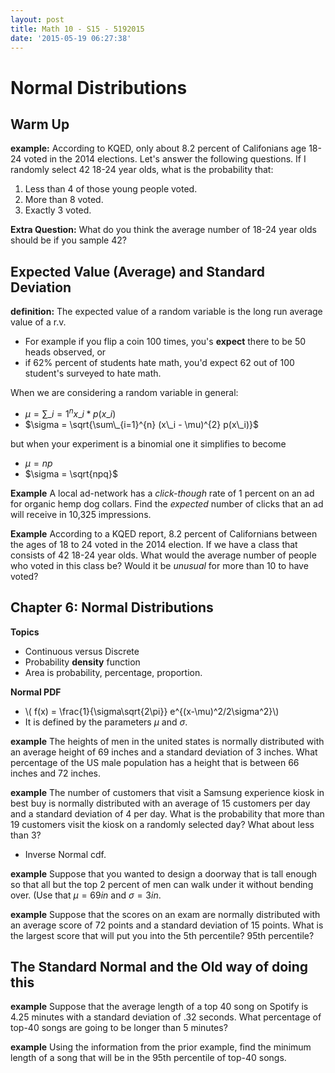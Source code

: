 ```yaml
---
layout: post
title: Math 10 - S15 - 5192015
date: '2015-05-19 06:27:38'
---
```


Normal Distributions
=====================


Warm Up
---------

**example:**  According to KQED, only about 8.2 percent of Califonians age 18-24 voted in the 2014 elections. Let's answer the following questions. If I randomly select 42 18-24 year olds, what is the probability that:

1) Less than 4 of those young people voted.
2) More than 8 voted. 
3) Exactly 3 voted. 


**Extra Question:**  What do you think the average number of 18-24 year olds should be if you sample 42? 


Expected Value (Average) and Standard Deviation
----

**definition:** The expected value of a random variable is the long run average value of a r.v. 

* For example if you flip a coin 100 times, you's **expect** there to be 50 heads observed, or
* if 62% percent of students hate math, you'd expect 62 out of 100 student's surveyed to hate math. 

When we are considering a random variable in general:

* $\mu = \sum\_{i=1}^{n} x\_i * p(x\_i)$
* $\sigma = \sqrt{\sum\_{i=1}^{n} (x\_i - \mu)^{2} p(x\_i)}$

but when your experiment is a binomial one it simplifies to become

* $\mu = np$
* $\sigma = \sqrt{npq}$


**Example**
A local ad-network has a *click-though* rate of 1 percent on an ad for organic hemp dog collars. Find the *expected* number of clicks that an ad will receive in 10,325 impressions. 

**Example**
According to a KQED report, 8.2 percent of Californians between the ages of 18 to 24 voted in the 2014 election. If we have a class that consists of 42 18-24 year olds. What would the average number of people who voted in this class be? Would it be *unusual* for more than 10 to have voted? 

Chapter 6: Normal Distributions
----

**Topics**

 * Continuous versus Discrete
 * Probability **density** function
 * Area is probability, percentage, proportion. 

**Normal PDF**

* \\( f(x) =  \frac{1}{\sigma\sqrt{2\pi}} e^{(x-\mu)^2/2\sigma^2}\\)
* It is defined by the parameters $\mu$ and $\sigma$. 


**example**
The heights of men in the united states is normally distributed with an average height of 69 inches and a standard deviation of 3 inches. What percentage of the US male population has a height that is between 66 inches and 72 inches. 

**example**
The number of customers that visit a Samsung experience kiosk in best buy is normally distributed with an average of 15 customers per day and a standard deviation of 4 per day. What is the probability that more than 19 customers visit the kiosk on a randomly selected day? What about less than 3? 


* Inverse Normal cdf. 

**example**
Suppose that you wanted to design a doorway that is tall enough so that all but the top 2 percent of men can walk under it without bending over. (Use that $\mu = 69 in$ and $\sigma = 3in$. 

**example** Suppose that the scores on an exam are normally distributed with an average score of 72 points and a standard deviation of 15 points. What is the largest score that will put you into the 5th percentile? 95th percentile?



The Standard Normal and the Old way of doing this
--------

**example** Suppose that the average length of a top 40 song on Spotify is 4.25 minutes with a standard deviation of .32 seconds. What percentage of top-40 songs are going to be longer than 5 minutes? 


**example** Using the information from the prior example, find the minimum length of a song that will be in the 95th percentile of top-40 songs.  
